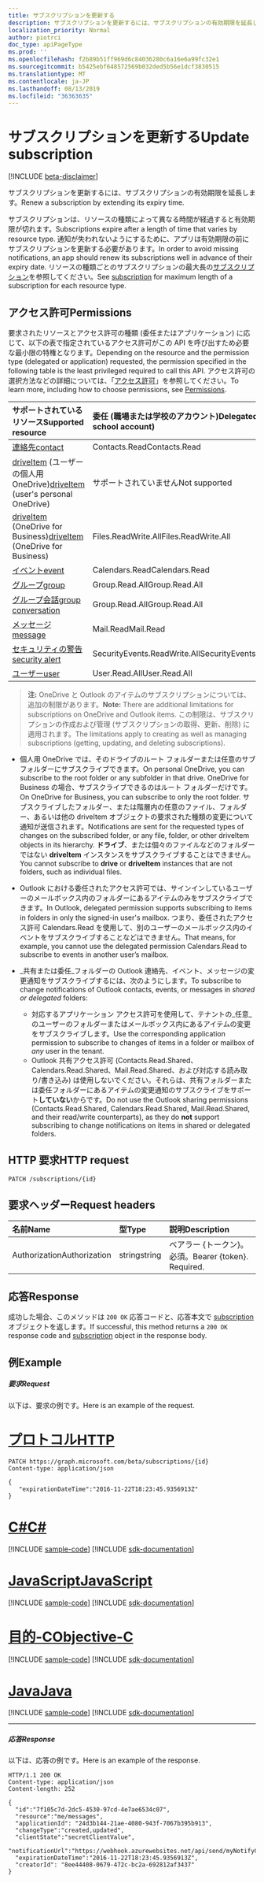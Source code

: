 ```yaml
---
title: サブスクリプションを更新する
description: サブスクリプションを更新するには、サブスクリプションの有効期限を延長します。
localization_priority: Normal
author: piotrci
doc_type: apiPageType
ms.prod: ''
ms.openlocfilehash: f2b89b51ff969d6c84036280c6a16e6a99fc32e1
ms.sourcegitcommit: b5425ebf648572569b032ded5b56e1dcf3830515
ms.translationtype: MT
ms.contentlocale: ja-JP
ms.lasthandoff: 08/13/2019
ms.locfileid: "36363635"
---
```

# <a name="update-subscription"></a><span data-ttu-id="e51ac-103">サブスクリプションを更新する</span><span class="sxs-lookup"><span data-stu-id="e51ac-103">Update subscription</span></span>

[!INCLUDE [beta-disclaimer](../../includes/beta-disclaimer.md)]

<span data-ttu-id="e51ac-104">サブスクリプションを更新するには、サブスクリプションの有効期限を延長します。</span><span class="sxs-lookup"><span data-stu-id="e51ac-104">Renew a subscription by extending its expiry time.</span></span>

<span data-ttu-id="e51ac-105">サブスクリプションは、リソースの種類によって異なる時間が経過すると有効期限が切れます。</span><span class="sxs-lookup"><span data-stu-id="e51ac-105">Subscriptions expire after a length of time that varies by resource type.</span></span> <span data-ttu-id="e51ac-106">通知が失われないようにするために、アプリは有効期限の前にサブスクリプションを更新する必要があります。</span><span class="sxs-lookup"><span data-stu-id="e51ac-106">In order to avoid missing notifications, an app should renew its subscriptions well in advance of their expiry date.</span></span> <span data-ttu-id="e51ac-107">リソースの種類ごとのサブスクリプションの最大長の[サブスクリプション](../resources/subscription.md)を参照してください。</span><span class="sxs-lookup"><span data-stu-id="e51ac-107">See [subscription](../resources/subscription.md) for maximum length of a subscription for each resource type.</span></span>

## <a name="permissions"></a><span data-ttu-id="e51ac-108">アクセス許可</span><span class="sxs-lookup"><span data-stu-id="e51ac-108">Permissions</span></span>

<span data-ttu-id="e51ac-109">要求されたリソースとアクセス許可の種類 (委任またはアプリケーション) に応じて、以下の表で指定されているアクセス許可がこの API を呼び出すため必要な最小限の特権となります。</span><span class="sxs-lookup"><span data-stu-id="e51ac-109">Depending on the resource and the permission type (delegated or application) requested, the permission specified in the following table is the least privileged required to call this API.</span></span> <span data-ttu-id="e51ac-110">アクセス許可の選択方法などの詳細については、「[アクセス許可](/graph/permissions-reference)」を参照してください。</span><span class="sxs-lookup"><span data-stu-id="e51ac-110">To learn more, including how to choose permissions, see [Permissions](/graph/permissions-reference).</span></span>

| <span data-ttu-id="e51ac-111">サポートされているリソース</span><span class="sxs-lookup"><span data-stu-id="e51ac-111">Supported resource</span></span> | <span data-ttu-id="e51ac-112">委任 (職場または学校のアカウント)</span><span class="sxs-lookup"><span data-stu-id="e51ac-112">Delegated (work or school account)</span></span> | <span data-ttu-id="e51ac-113">委任 (個人用 Microsoft アカウント)</span><span class="sxs-lookup"><span data-stu-id="e51ac-113">Delegated (personal Microsoft account)</span></span> | <span data-ttu-id="e51ac-114">アプリケーション</span><span class="sxs-lookup"><span data-stu-id="e51ac-114">Application</span></span> |
|:-----|:-----|:-----|:-----|
|[<span data-ttu-id="e51ac-115">連絡先</span><span class="sxs-lookup"><span data-stu-id="e51ac-115">contact</span></span>](../resources/contact.md) | <span data-ttu-id="e51ac-116">Contacts.Read</span><span class="sxs-lookup"><span data-stu-id="e51ac-116">Contacts.Read</span></span> | <span data-ttu-id="e51ac-117">Contacts.Read</span><span class="sxs-lookup"><span data-stu-id="e51ac-117">Contacts.Read</span></span> | <span data-ttu-id="e51ac-118">Contacts.Read</span><span class="sxs-lookup"><span data-stu-id="e51ac-118">Contacts.Read</span></span> |
|<span data-ttu-id="e51ac-119">[driveItem](../resources/driveitem.md) (ユーザーの個人用 OneDrive)</span><span class="sxs-lookup"><span data-stu-id="e51ac-119">[driveItem](../resources/driveitem.md) (user's personal OneDrive)</span></span> | <span data-ttu-id="e51ac-120">サポートされていません</span><span class="sxs-lookup"><span data-stu-id="e51ac-120">Not supported</span></span> | <span data-ttu-id="e51ac-121">Files.ReadWrite</span><span class="sxs-lookup"><span data-stu-id="e51ac-121">Files.ReadWrite</span></span> | <span data-ttu-id="e51ac-122">サポートされていません</span><span class="sxs-lookup"><span data-stu-id="e51ac-122">Not supported</span></span> |
|<span data-ttu-id="e51ac-123">[driveItem](../resources/driveitem.md) (OneDrive for Business)</span><span class="sxs-lookup"><span data-stu-id="e51ac-123">[driveItem](../resources/driveitem.md) (OneDrive for Business)</span></span> | <span data-ttu-id="e51ac-124">Files.ReadWrite.All</span><span class="sxs-lookup"><span data-stu-id="e51ac-124">Files.ReadWrite.All</span></span> | <span data-ttu-id="e51ac-125">サポートされていません</span><span class="sxs-lookup"><span data-stu-id="e51ac-125">Not supported</span></span> | <span data-ttu-id="e51ac-126">Files.ReadWrite.All</span><span class="sxs-lookup"><span data-stu-id="e51ac-126">Files.ReadWrite.All</span></span> |
|[<span data-ttu-id="e51ac-127">イベント</span><span class="sxs-lookup"><span data-stu-id="e51ac-127">event</span></span>](../resources/event.md) | <span data-ttu-id="e51ac-128">Calendars.Read</span><span class="sxs-lookup"><span data-stu-id="e51ac-128">Calendars.Read</span></span> | <span data-ttu-id="e51ac-129">Calendars.Read</span><span class="sxs-lookup"><span data-stu-id="e51ac-129">Calendars.Read</span></span> | <span data-ttu-id="e51ac-130">Calendars.Read</span><span class="sxs-lookup"><span data-stu-id="e51ac-130">Calendars.Read</span></span> |
|[<span data-ttu-id="e51ac-131">グループ</span><span class="sxs-lookup"><span data-stu-id="e51ac-131">group</span></span>](../resources/group.md) | <span data-ttu-id="e51ac-132">Group.Read.All</span><span class="sxs-lookup"><span data-stu-id="e51ac-132">Group.Read.All</span></span> | <span data-ttu-id="e51ac-133">サポート対象外</span><span class="sxs-lookup"><span data-stu-id="e51ac-133">Not supported</span></span> | <span data-ttu-id="e51ac-134">Group.Read.All</span><span class="sxs-lookup"><span data-stu-id="e51ac-134">Group.Read.All</span></span> |
|[<span data-ttu-id="e51ac-135">グループ会話</span><span class="sxs-lookup"><span data-stu-id="e51ac-135">group conversation</span></span>](../resources/conversation.md) | <span data-ttu-id="e51ac-136">Group.Read.All</span><span class="sxs-lookup"><span data-stu-id="e51ac-136">Group.Read.All</span></span> | <span data-ttu-id="e51ac-137">非サポート</span><span class="sxs-lookup"><span data-stu-id="e51ac-137">Not supported</span></span> | <span data-ttu-id="e51ac-138">非サポート</span><span class="sxs-lookup"><span data-stu-id="e51ac-138">Not supported</span></span> |
|[<span data-ttu-id="e51ac-139">メッセージ</span><span class="sxs-lookup"><span data-stu-id="e51ac-139">message</span></span>](../resources/message.md) | <span data-ttu-id="e51ac-140">Mail.Read</span><span class="sxs-lookup"><span data-stu-id="e51ac-140">Mail.Read</span></span> | <span data-ttu-id="e51ac-141">Mail.Read</span><span class="sxs-lookup"><span data-stu-id="e51ac-141">Mail.Read</span></span> | <span data-ttu-id="e51ac-142">Mail.Read</span><span class="sxs-lookup"><span data-stu-id="e51ac-142">Mail.Read</span></span> |
|[<span data-ttu-id="e51ac-143">セキュリティの警告</span><span class="sxs-lookup"><span data-stu-id="e51ac-143">security alert</span></span>](../resources/alert.md) | <span data-ttu-id="e51ac-144">SecurityEvents.ReadWrite.All</span><span class="sxs-lookup"><span data-stu-id="e51ac-144">SecurityEvents.ReadWrite.All</span></span> | <span data-ttu-id="e51ac-145">サポート対象外</span><span class="sxs-lookup"><span data-stu-id="e51ac-145">Not supported</span></span> | <span data-ttu-id="e51ac-146">SecurityEvents.ReadWrite.All</span><span class="sxs-lookup"><span data-stu-id="e51ac-146">SecurityEvents.ReadWrite.All</span></span> |
|[<span data-ttu-id="e51ac-147">ユーザー</span><span class="sxs-lookup"><span data-stu-id="e51ac-147">user</span></span>](../resources/user.md) | <span data-ttu-id="e51ac-148">User.Read.All</span><span class="sxs-lookup"><span data-stu-id="e51ac-148">User.Read.All</span></span> | <span data-ttu-id="e51ac-149">User.Read.All</span><span class="sxs-lookup"><span data-stu-id="e51ac-149">User.Read.All</span></span> | <span data-ttu-id="e51ac-150">User.Read.All</span><span class="sxs-lookup"><span data-stu-id="e51ac-150">User.Read.All</span></span> |

> <span data-ttu-id="e51ac-151">**注:** OneDrive と Outlook のアイテムのサブスクリプションについては、追加の制限があります。</span><span class="sxs-lookup"><span data-stu-id="e51ac-151">**Note:** There are additional limitations for subscriptions on OneDrive and Outlook items.</span></span> <span data-ttu-id="e51ac-152">この制限は、サブスクリプションの作成および管理 (サブスクリプションの取得、更新、削除) に適用されます。</span><span class="sxs-lookup"><span data-stu-id="e51ac-152">The limitations apply to creating as well as managing subscriptions (getting, updating, and deleting subscriptions).</span></span>

- <span data-ttu-id="e51ac-153">個人用 OneDrive では、そのドライブのルート フォルダーまたは任意のサブフォルダーにサブスクライブできます。</span><span class="sxs-lookup"><span data-stu-id="e51ac-153">On personal OneDrive, you can subscribe to the root folder or any subfolder in that drive.</span></span> <span data-ttu-id="e51ac-154">OneDrive for Business の場合、サブスクライブできるのはルート フォルダーだけです。</span><span class="sxs-lookup"><span data-stu-id="e51ac-154">On OneDrive for Business, you can subscribe to only the root folder.</span></span> <span data-ttu-id="e51ac-155">サブスクライブしたフォルダー、または階層内の任意のファイル、フォルダー、あるいは他の driveItem オブジェクトの要求された種類の変更について通知が送信されます。</span><span class="sxs-lookup"><span data-stu-id="e51ac-155">Notifications are sent for the requested types of changes on the subscribed folder, or any file, folder, or other driveItem objects in its hierarchy.</span></span> <span data-ttu-id="e51ac-156">**ドライブ**、または個々のファイルなどのフォルダーではない **driveItem** インスタンスをサブスクライブすることはできません。</span><span class="sxs-lookup"><span data-stu-id="e51ac-156">You cannot subscribe to **drive** or **driveItem** instances that are not folders, such as individual files.</span></span>

- <span data-ttu-id="e51ac-157">Outlook における委任されたアクセス許可では、サインインしているユーザーのメールボックス内のフォルダーにあるアイテムのみをサブスクライブできます。</span><span class="sxs-lookup"><span data-stu-id="e51ac-157">In Outlook, delegated permission supports subscribing to items in folders in only the signed-in user's mailbox.</span></span> <span data-ttu-id="e51ac-158">つまり、委任されたアクセス許可 Calendars.Read を使用して、別のユーザーのメールボックス内のイベントをサブスクライブすることなどはできません。</span><span class="sxs-lookup"><span data-stu-id="e51ac-158">That means, for example, you cannot use the delegated permission Calendars.Read to subscribe to events in another user’s mailbox.</span></span>
- <span data-ttu-id="e51ac-159">_共有または委任_フォルダーの Outlook 連絡先、イベント、メッセージの変更通知をサブスクライブするには、次のようにします。</span><span class="sxs-lookup"><span data-stu-id="e51ac-159">To subscribe to change notifications of Outlook contacts, events, or messages in _shared or delegated_ folders:</span></span>

  - <span data-ttu-id="e51ac-160">対応するアプリケーション アクセス許可を使用して、テナントの_任意_のユーザーのフォルダーまたはメールボックス内にあるアイテムの変更をサブスクライブします。</span><span class="sxs-lookup"><span data-stu-id="e51ac-160">Use the corresponding application permission to subscribe to changes of items in a folder or mailbox of _any_ user in the tenant.</span></span>
  - <span data-ttu-id="e51ac-161">Outlook 共有アクセス許可 (Contacts.Read.Shared、Calendars.Read.Shared、Mail.Read.Shared、および対応する読み取り/書き込み) は使用しないでください。それらは、共有フォルダーまたは委任フォルダーにあるアイテムの変更通知のサブスクライブをサポート**していない**からです。</span><span class="sxs-lookup"><span data-stu-id="e51ac-161">Do not use the Outlook sharing permissions (Contacts.Read.Shared, Calendars.Read.Shared, Mail.Read.Shared, and their read/write counterparts), as they do **not** support subscribing to change notifications on items in shared or delegated folders.</span></span>

## <a name="http-request"></a><span data-ttu-id="e51ac-162">HTTP 要求</span><span class="sxs-lookup"><span data-stu-id="e51ac-162">HTTP request</span></span>

<!-- { "blockType": "ignored" } -->

```http
PATCH /subscriptions/{id}
```

## <a name="request-headers"></a><span data-ttu-id="e51ac-163">要求ヘッダー</span><span class="sxs-lookup"><span data-stu-id="e51ac-163">Request headers</span></span>

| <span data-ttu-id="e51ac-164">名前</span><span class="sxs-lookup"><span data-stu-id="e51ac-164">Name</span></span>       | <span data-ttu-id="e51ac-165">型</span><span class="sxs-lookup"><span data-stu-id="e51ac-165">Type</span></span> | <span data-ttu-id="e51ac-166">説明</span><span class="sxs-lookup"><span data-stu-id="e51ac-166">Description</span></span>|
|:-----------|:------|:----------|
| <span data-ttu-id="e51ac-167">Authorization</span><span class="sxs-lookup"><span data-stu-id="e51ac-167">Authorization</span></span>  | <span data-ttu-id="e51ac-168">string</span><span class="sxs-lookup"><span data-stu-id="e51ac-168">string</span></span>  | <span data-ttu-id="e51ac-p106">ベアラー {トークン}。必須。</span><span class="sxs-lookup"><span data-stu-id="e51ac-p106">Bearer {token}. Required.</span></span> |

## <a name="response"></a><span data-ttu-id="e51ac-171">応答</span><span class="sxs-lookup"><span data-stu-id="e51ac-171">Response</span></span>

<span data-ttu-id="e51ac-172">成功した場合、このメソッドは `200 OK` 応答コードと、応答本文で [subscription](../resources/subscription.md) オブジェクトを返します。</span><span class="sxs-lookup"><span data-stu-id="e51ac-172">If successful, this method returns a `200 OK` response code and [subscription](../resources/subscription.md) object in the response body.</span></span>

## <a name="example"></a><span data-ttu-id="e51ac-173">例</span><span class="sxs-lookup"><span data-stu-id="e51ac-173">Example</span></span>

##### <a name="request"></a><span data-ttu-id="e51ac-174">要求</span><span class="sxs-lookup"><span data-stu-id="e51ac-174">Request</span></span>

<span data-ttu-id="e51ac-175">以下は、要求の例です。</span><span class="sxs-lookup"><span data-stu-id="e51ac-175">Here is an example of the request.</span></span>

# <a name="httptabhttp"></a>[<span data-ttu-id="e51ac-176">プロトコル</span><span class="sxs-lookup"><span data-stu-id="e51ac-176">HTTP</span></span>](#tab/http)
<!-- {
  "blockType": "request",
  "name": "update_subscription"
}-->

```http
PATCH https://graph.microsoft.com/beta/subscriptions/{id}
Content-type: application/json

{
   "expirationDateTime":"2016-11-22T18:23:45.9356913Z"
}
```
# <a name="ctabcsharp"></a>[<span data-ttu-id="e51ac-177">C#</span><span class="sxs-lookup"><span data-stu-id="e51ac-177">C#</span></span>](#tab/csharp)
[!INCLUDE [sample-code](../includes/snippets/csharp/update-subscription-csharp-snippets.md)]
[!INCLUDE [sdk-documentation](../includes/snippets/snippets-sdk-documentation-link.md)]

# <a name="javascripttabjavascript"></a>[<span data-ttu-id="e51ac-178">JavaScript</span><span class="sxs-lookup"><span data-stu-id="e51ac-178">JavaScript</span></span>](#tab/javascript)
[!INCLUDE [sample-code](../includes/snippets/javascript/update-subscription-javascript-snippets.md)]
[!INCLUDE [sdk-documentation](../includes/snippets/snippets-sdk-documentation-link.md)]

# <a name="objective-ctabobjc"></a>[<span data-ttu-id="e51ac-179">目的-C</span><span class="sxs-lookup"><span data-stu-id="e51ac-179">Objective-C</span></span>](#tab/objc)
[!INCLUDE [sample-code](../includes/snippets/objc/update-subscription-objc-snippets.md)]
[!INCLUDE [sdk-documentation](../includes/snippets/snippets-sdk-documentation-link.md)]

# <a name="javatabjava"></a>[<span data-ttu-id="e51ac-180">Java</span><span class="sxs-lookup"><span data-stu-id="e51ac-180">Java</span></span>](#tab/java)
[!INCLUDE [sample-code](../includes/snippets/java/update-subscription-java-snippets.md)]
[!INCLUDE [sdk-documentation](../includes/snippets/snippets-sdk-documentation-link.md)]

---


##### <a name="response"></a><span data-ttu-id="e51ac-181">応答</span><span class="sxs-lookup"><span data-stu-id="e51ac-181">Response</span></span>

<span data-ttu-id="e51ac-182">以下は、応答の例です。</span><span class="sxs-lookup"><span data-stu-id="e51ac-182">Here is an example of the response.</span></span>
<!-- {
  "blockType": "response",
  "truncated": true,
  "@odata.type": "microsoft.graph.subscription"
} -->

```http
HTTP/1.1 200 OK
Content-type: application/json
Content-length: 252

{
  "id":"7f105c7d-2dc5-4530-97cd-4e7ae6534c07",
  "resource":"me/messages",
  "applicationId": "24d3b144-21ae-4080-943f-7067b395b913",
  "changeType":"created,updated",
  "clientState":"secretClientValue",
  "notificationUrl":"https://webhook.azurewebsites.net/api/send/myNotifyClient",
  "expirationDateTime":"2016-11-22T18:23:45.9356913Z",
  "creatorId": "8ee44408-0679-472c-bc2a-692812af3437"
}
```

<!--
{
  "type": "#page.annotation",
  "description": "Update subscription",
  "keywords": "",
  "section": "documentation",
  "tocPath": "",
  "suppressions": [
  ]
}
-->

